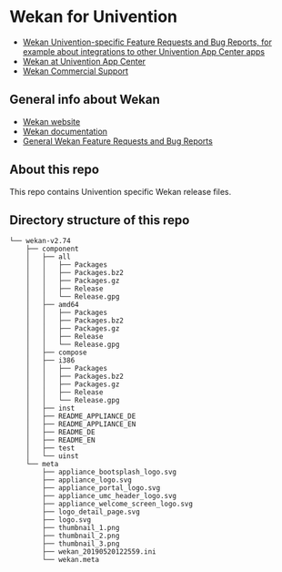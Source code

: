 # Wekan for Univention

- [Wekan Univention-specific Feature Requests and Bug Reports, for example about
  integrations to other Univention App Center apps](https://github.com/wekan/univention/issues)
- [Wekan at Univention App Center](https://www.univention.com/products/univention-app-center/app-catalog/wekan/)
- [Wekan Commercial Support](https://wekan.team)

## General info about Wekan

- [Wekan website](https://wekan.github.io)
- [Wekan documentation](https://github.com/wekan/wekan/wiki)
- [General Wekan Feature Requests and Bug Reports](https://github.com/wekan/wekan/issues)

## About this repo

This repo contains Univention specific Wekan release files.

## Directory structure of this repo
```
└── wekan-v2.74
    ├── component
    │   ├── all
    │   │   ├── Packages
    │   │   ├── Packages.bz2
    │   │   ├── Packages.gz
    │   │   ├── Release
    │   │   └── Release.gpg
    │   ├── amd64
    │   │   ├── Packages
    │   │   ├── Packages.bz2
    │   │   ├── Packages.gz
    │   │   ├── Release
    │   │   └── Release.gpg
    │   ├── compose
    │   ├── i386
    │   │   ├── Packages
    │   │   ├── Packages.bz2
    │   │   ├── Packages.gz
    │   │   ├── Release
    │   │   └── Release.gpg
    │   ├── inst
    │   ├── README_APPLIANCE_DE
    │   ├── README_APPLIANCE_EN
    │   ├── README_DE
    │   ├── README_EN
    │   ├── test
    │   └── uinst
    └── meta
        ├── appliance_bootsplash_logo.svg
        ├── appliance_logo.svg
        ├── appliance_portal_logo.svg
        ├── appliance_umc_header_logo.svg
        ├── appliance_welcome_screen_logo.svg
        ├── logo_detail_page.svg
        ├── logo.svg
        ├── thumbnail_1.png
        ├── thumbnail_2.png
        ├── thumbnail_3.png
        ├── wekan_20190520122559.ini
        └── wekan.meta
```
